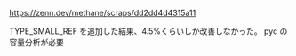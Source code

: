 https://zenn.dev/methane/scraps/dd2dd4d4315a11

TYPE_SMALL_REF を追加した結果、4.5%くらいしか改善しなかった。
pyc の容量分析が必要

